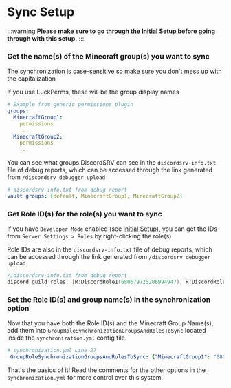 # Sync Setup

:::warning
**Please make sure to go through the [Initial Setup](initial-setup.mdx) before going through with this setup.**
:::
 
### Get the name(s) of the Minecraft group(s) you want to sync

The synchronization is case-sensitive so make sure you don't mess up with the capitalization

If you use LuckPerms, these will be the group display names

```yaml
# Example from generic permissions plugin
groups:
  MinecraftGroup1:
    permissions
    ...
  MinecraftGroup2:
    permissions
    ...
```

You can see what groups DiscordSRV can see in the `discordsrv-info.txt` file of debug reports, which can be accessed through the link generated from `/discordsrv debugger upload`  

```yaml
# discordsrv-info.txt from debug report
vault groups: [default, MinecraftGroup1, MinecraftGroup2]
```

### Get Role ID(s) for the role(s) you want to sync  

If you have `Developer Mode` enabled (see [Initial Setup](initial-setup.mdx)), you can get the IDs from `Server Settings > Roles` by right-clicking the role(s)  

Role IDs are also in the `discordsrv-info.txt` file of debug reports, which can be accessed through the link generated from `/discordsrv debugger upload`  

```C++
//discordsrv-info.txt from debug report
discord guild roles: [R:DiscordRole1(680679725206994947), R:DiscordRole2(680679790025506861)]
```

### Set the Role ID(s) and group name(s) in the synchronization option

Now that you have both the Role ID(s) and the Minecraft Group Name(s), add them into `GroupRoleSynchronizationGroupsAndRolesToSync` located inside the `synchronization.yml` config file.
```yaml
# synchronization.yml Line 27
 GroupRoleSynchronizationGroupsAndRolesToSync: {"MinecraftGroup1": "680679725206994947", "MinecraftGroup2": "680679790025506861"}
```

That's the basics of it! Read the comments for the other options in the `synchronization.yml` for more control over this system.
